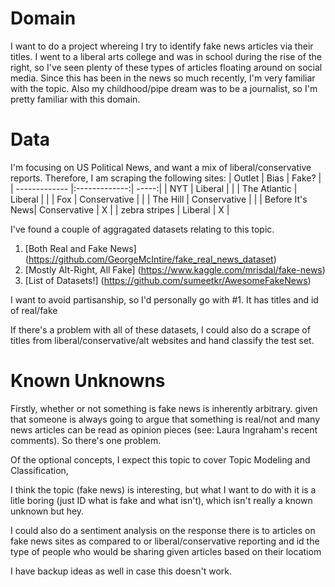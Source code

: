 # Domain
I want to do a project whereing I try to identify fake news articles via their titles. I went to a liberal arts college and was in school during the rise of the right, so I've seen plenty of these types of articles floating around on social media. Since this has been in the news so much recently, I'm very familiar with the topic. Also my childhood/pipe dream was to be a journalist, so I'm pretty familiar with this domain.

# Data
I'm focusing on US Political News, and want a mix of liberal/conservative reports. Therefore, I am scraping the following sites:
| Outlet          | Bias          | Fake? |
| -------------   |:-------------:| -----:|
| NYT             | Liberal       |       |
| The Atlantic    | Liberal       |       |
| Fox             | Conservative  |       |
| The Hill	      | Conservative  |       |
| Before It's News| Conservative  |   X   |
| zebra stripes   | Liberal       |   X   |

I've found a couple of aggragated datasets relating to this topic.
1. [Both Real and Fake News] (https://github.com/GeorgeMcIntire/fake_real_news_dataset)
2. [Mostly Alt-Right, All Fake] (https://www.kaggle.com/mrisdal/fake-news)
3. [List of Datasets!] (https://github.com/sumeetkr/AwesomeFakeNews)

I want to avoid partisanship, so I'd personally go with #1. It has titles and id of real/fake

If there's a problem with all of these datasets, I could also do a scrape of titles from liberal/conservative/alt websites and hand classify the test set.


# Known Unknowns
Firstly, whether or not something is fake news is inherently arbitrary. given that someone is always going to argue that something is real/not and many news articles can be read as opinion pieces (see: Laura Ingraham's recent comments). So there's one problem. 

Of the optional concepts, I expect this topic to cover Topic Modeling and Classification,

I think the topic (fake news) is interesting, but what I want to do with it is a litle boring (just ID what is fake and what isn't), which isn't really a known unknown but hey.

I could also do a sentiment analysis on the response there is to articles on fake news sites as compared to or liberal/conservative reporting and id the type of people who would be sharing given articles based on their locatiom

I have backup ideas as well in case this doesn't work. 